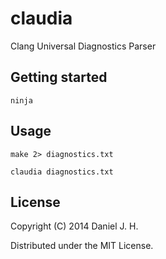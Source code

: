 # claudia

Clang Universal Diagnostics Parser


## Getting started

    ninja


## Usage

    make 2> diagnostics.txt

    claudia diagnostics.txt


## License

Copyright (C) 2014 Daniel J. H.

Distributed under the MIT License.
